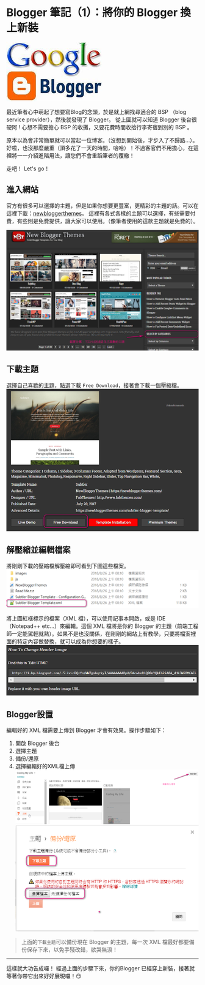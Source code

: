 # Blogger 筆記（1）：將你的 Blogger 換上新裝

![1_blogger.jpg](/5_Other/Blogger/Image/1_blogger.jpg "1_blogger.jpg")

最近筆者心中萌起了想要寫Blog的念頭，於是就上網找尋適合的 BSP （blog service provider），然後就發現了 Blogger。 從上圖就可以知道  Blogger 後台很硬阿 ! 心想不需要擔心 BSP 的收攤，又要花費時間收拾行李寄宿到別的 BSP 。

原本以為會非常簡單就可以當起一位博客。（沒想到開始後，才步入了不歸路...）。好啦，也沒那麼嚴重（頂多花了一天的時間，哈哈）！不過客官們不用擔心，在這裡將一一介紹進階用法，讓您們不會重蹈筆者的覆轍！ 

走吧！ Let's go！

## 進入網站 
官方有很多可以選擇的主題，但是如果你想要更豐富，更精彩的主題的話。可以在這裡下載：[newbloggerthemes](newbloggerthemes.com "點我進入！")。
這裡有各式各樣的主題可以選擇，有些需要付費，有些則是免費提供，讓大家可以使用。（像筆者使用的這款主題就是免費的）。

![1_blogger_theme1.png](/5_Other/Blogger/Image/1_blogger_theme1.png "1_blogger_theme1.png")

## 下載主題
選擇自己喜歡的主題，點選下載 `Free Download`，接著會下載一個壓縮檔。
![1_blogger_theme2.png](/5_Other/Blogger/Image/1_blogger_theme2.png "1_blogger_theme2.png")

## 解壓縮並編輯檔案 
將剛剛下載的壓縮檔解壓縮即可看到下圖這些檔案。
![1_blogger_theme4.png](/5_Other/Blogger/Image/1_blogger_theme4.png "1_blogger_theme4.png")

將上圖紅框標示的檔案（XML 檔），可以使用記事本開啟，或是 IDE（Notepad++ etc...）來編輯。這個 XML 檔將是你的 Blogger 的主題（前端工程師一定能駕輕就熟）。如果不是也沒關係，在剛剛的網站上有教學，只要將檔案裡面的特定內容做替換，就可以成為你想要的樣子。
![1_blogger_theme3.png](/5_Other/Blogger/Image/1_blogger_theme3.png "1_blogger_theme3.png")

## Blogger設置
編輯好的 XML 檔需要上傳到 Blogger 才會有效果。操作步驟如下：
1. 開啟 Blogger 後台
2. 選擇主題
3. 備份/還原
4. 選擇編輯好的XML檔上傳
![1_blogger_theme5.png](/5_Other/Blogger/Image/1_blogger_theme5.png "1_blogger_theme5.png")
![1_blogger_theme6.png](/5_Other/Blogger/Image/1_blogger_theme6.png "1_blogger_theme6.png")

> 上面的`下載主題`可以備份現在 Blogger 的主題，每一次 XML 檔最好都要備份保存下來，以免手殘改錯，欲哭無淚！

* * *
這樣就大功告成囉！ 經過上面的步驟下來，你的Blogger 已經穿上新裝，接著就等著你帶它出來好好展現囉！😏 
